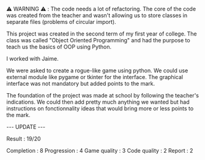 ⚠️️ ️WARNING ⚠️ : The code needs a lot of refactoring. The core of the code was created from the teacher and wasn't allowing us to store classes in separate files (problems of circular import).

This project was created in the second term of my first year of college. 
The class was called "Object Oriented Programming" and had the purpose to teach us the basics of OOP using Python.

I worked with Jaime.

We were asked to create a rogue-like game using python. We could use external module like pygame or tkinter for the interface.
The graphical interface was not mandatory but added points to the mark.

The foundation of the project was made at school by following the teacher's indications. We could then add pretty much anything we wanted but had instructions on fonctionnality ideas that would bring more or less points to the mark.

--- UPDATE ---

Result : 19/20

Completion : 8
Progression : 4
Game quality : 3
Code quality : 2
Report : 2
